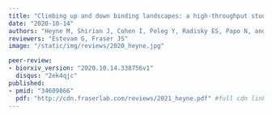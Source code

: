 ```yaml
---
title: "Climbing up and down binding landscapes: a high-throughput study of mutational effects in homologous protein-protein complexes"
date: "2020-10-14"
authors: "Heyne M, Shirian J, Cohen I, Peleg Y, Radisky ES, Papo N, and Shifman JM"
reviewers: "Estevam G, Fraser JS"
image: "/static/img/reviews/2020_heyne.jpg"

peer-review:
- biorxiv_version: "2020.10.14.338756v1"
  disqus: "2ek4qjc"
published:
- pmid: "34609866"
  pdf: "http://cdn.fraserlab.com/reviews/2021_heyne.pdf" #full cdn link
---
```

